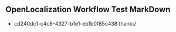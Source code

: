 ## OpenLocalization Workflow Test MarkDown
* cd240dc1-c4c8-4327-b1e1-eb1b0f85c438 thanks!

<!--HONumber=Aug16_HO2-->


